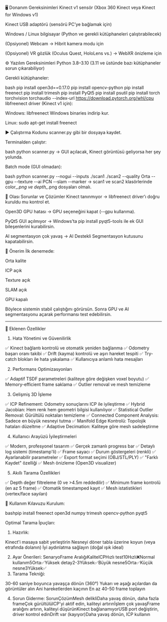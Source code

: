 🖥️ Donanım Gereksinimleri
Kinect v1 sensör (Xbox 360 Kinect veya Kinect for Windows v1)

Kinect USB adaptörü (sensörü PC’ye bağlamak için)

Windows / Linux bilgisayar (Python ve gerekli kütüphaneleri çalıştırabilecek)

(Opsiyonel) Webcam → Hibrit kamera modu için

(Opsiyonel) VR gözlük (Oculus Quest, HoloLens vs.) → WebXR önizleme için

⚙️ Yazılım Gereksinimleri
Python 3.8–3.10 (3.11 ve üstünde bazı kütüphaneler sorun çıkarabiliyor)

Gerekli kütüphaneler:

bash
pip install open3d==0.17.0
pip install opencv-python
pip install freenect
pip install trimesh
pip install PyQt5
pip install psutil
pip install torch torchvision torchaudio --index-url https://download.pytorch.org/whl/cpu
libfreenect driver (Kinect v1 için):

Windows: libfreenect Windows binaries indirip kur.

Linux: sudo apt-get install freenect

▶️ Çalıştırma
Kodunu scanner.py gibi bir dosyaya kaydet.

Terminalden çalıştır:

bash
python scanner.py
→ GUI açılacak, Kinect görüntüsü geliyorsa her şey yolunda.

Batch mode (GUI olmadan):

bash
python scanner.py --nogui --inputs ./scan1 ./scan2 --quality Orta --gpu --texture --ai PCN --slam --marker
→ scan1 ve scan2 klasörlerinde color_*.png ve depth_*.png dosyaları olmalı.

🔧 Olası Sorunlar ve Çözümler
Kinect tanınmıyor → libfreenect driver’ı doğru kuruldu mu kontrol et.

Open3D GPU hatası → GPU seçeneğini kapat (--gpu kullanma).

PyQt5 GUI açılmıyor → Windows’ta pip install pyqt5-tools ile ek GUI bileşenlerini kurabilirsin.

AI segmentasyon çok yavaş → AI Destekli Segmentasyon kutusunu kapatabilirsin.

🎯 Önerim
İlk denemede:

Orta kalite

ICP açık

Texture açık

SLAM açık

GPU kapalı

Böylece sistemin stabil çalıştığını görürsün. Sonra GPU ve AI segmentasyonu açarak performansı test edebilirsin.




-------------------------------------



🎯 Eklenen Özellikler
1. Hata Yönetimi ve Güvenilirlik

✅ Kinect bağlantı kontrolü ve otomatik yeniden bağlanma
✅ Odometry başarı oranı takibi
✅ Drift (kayma) kontrolü ve aşırı hareket tespiti
✅ Try-catch blokları ile hata yakalama
✅ Kullanıcıya anlamlı hata mesajları

2. Performans Optimizasyonları

✅ Adaptif TSDF parametreleri (kaliteye göre değişken voxel boyutu)
✅ Memory-efficient frame saklama
✅ Outlier removal ve mesh temizleme

3. Gelişmiş 3D İşleme

✅ ICP Refinement: Odometry sonuçlarını ICP ile iyileştirme
✅ Hybrid Jacobian: Hem renk hem geometri bilgisi kullanılıyor
✅ Statistical Outlier Removal: Gürültülü noktaları temizleme
✅ Connected Component Analysis: Sadece en büyük nesneyi tutma
✅ Manifold Edge Kontrolü: Topolojik hataları düzeltme
✅ Adaptive Decimation: Kaliteye göre mesh sadeleştirme

4. Kullanıcı Arayüzü İyileştirmeleri

✅ Modern, profesyonel tasarım
✅ Gerçek zamanlı progress bar
✅ Detaylı log sistemi (timestamp'li)
✅ Frame sayacı
✅ Durum göstergeleri (renkli)
✅ Ayarlanabilir parametreler
✅ Export format seçimi (OBJ/STL/PLY)
✅ "Farklı Kaydet" özelliği
✅ Mesh önizleme (Open3D visualizer)

5. Akıllı Tarama Özellikleri

✅ Depth değer filtreleme (0 ve >4.5m reddedilir)
✅ Minimum frame kontrolü (en az 5 frame)
✅ Otomatik timestamped kayıt
✅ Mesh istatistikleri (vertex/face sayıları)



🚀 Kullanım Kılavuzu
Kurulum:

bashpip install freenect open3d numpy trimesh opencv-python pyqt5

Optimal Tarama İpuçları:
1. Hazırlık:

Kinect'i masaya sabit yerleştirin
Nesneyi döner tabla üzerine koyun (veya etrafında dolanın)
İyi aydınlatma sağlayın (doğal ışık ideal)

2. Ayar Önerileri:
SenaryoFrame AralığıKaliteICPHızlı test10Hızlı❌Normal kullanım5Orta✅Yüksek detay2-3Yüksek✅Büyük nesne5Orta✅Küçük nesne3Yüksek✅
3. Tarama Tekniği:

30-60 saniye boyunca yavaşça dönün (360°)
Yukarı ve aşağı açılardan da görüntüler alın
Ani hareketlerden kaçının
En az 40-50 frame toplayın

4. Sorun Giderme:
SorunÇözümMesh delikliDaha yavaş dönün, daha fazla frameÇok gürültülüICP'yi aktif edin, kaliteyi artırınİşlem çok yavaşFrame aralığını artırın, kaliteyi düşürünKinect bağlanamıyorUSB port değiştirin, driver kontrol edinDrift var (kayıyor)Daha yavaş dönün, ICP kullanın
